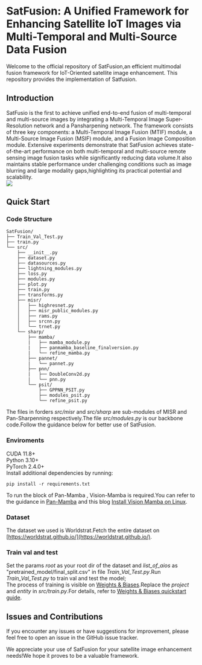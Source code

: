 # SatFusion: A Unified Framework for Enhancing Satellite IoT Images via Multi-Temporal and Multi-Source Data Fusion
Welcome to the official repository of SatFusion,an efficient multimodal fusion framework for IoT-Oriented satellite image enhancement. This repository provides the implementation of Satfusion.
## Introduction
SatFusio is the first to achieve unified end-to-end fusion of multi-temporal and multi-source images by integrating a Multi-Temporal Image Super-Resolution network and a Pansharpening network. The framework consists of three key components: a Multi-Temporal Image Fusion (MTIF) module, a Multi-Source Image Fusion (MSIF) module, and a Fusion Image Composition module. Extensive experiments demonstrate that
SatFusion achieves state-of-the-art performance on both multi-temporal and multi-source remote sensing image fusion tasks while significantly reducing data volume.It also maintains stable performance under challenging conditions such as image blurring and large modality gaps,highlighting its practical potential and scalability.  
![](https://github.com/dllgyufei/SatFusion/blob/main/F3.png)  
## Quick Start
### Code Structure
```
SatFusion/
├── Train_Val_Test.py
├── train.py
└── src/
    ├── __init__.py
    ├── dataset.py
    ├── datasources.py
    ├── lightning_modules.py
    ├── loss.py
    ├── modules.py
    ├── plot.py
    ├── train.py
    ├── transforms.py
    ├── misr/
    │   ├── highresnet.py
    │   ├── misr_public_modules.py
    │   ├── rams.py
    │   ├── srcnn.py
    │   └── trnet.py
    └── sharp/
        ├── mamba/
        |   ├── mamba_module.py
        |   ├── panmamba_baseline_finalversion.py
        |   └── refine_mamba.py      
        ├── pannet/
        |   └── pannet.py
        ├── pnn/
        |   ├── DoubleConv2d.py
        |   └── pnn.py
        └── psit/
            ├── GPPNN_PSIT.py
            ├── modules_psit.py
            └── refine_psit.py
```
The files in forders *src/misr* and *src/sharp* are sub-modules of MISR and Pan-Sharpenning respectively.The file *src/modules.py* is our backbone code.Follow the guidance below for better use of SatFusion.
### Enviroments
CUDA 11.8+  
Python 3.10+  
PyTorch 2.4.0+  
Install additional dependencies by running: 
```
pip install -r requirements.txt  
```
To run the block of Pan-Mamba , Vision-Mamba is required.You can refer to the guidance in [Pan-Mamba](https://github.com/alexhe101/pan-mamba) and this blog [Install Vision Mamba on Linux](https://zhuanlan.zhihu.com/p/687359086).
### Dataset
The dataset we used is Worldstrat.Fetch the entire dataset on [https://worldstrat.github.io/](https://worldstrat.github.io/).
### Train val and test
Set the params *root* as your root dir of the dataset and *list_of_aios* as "pretrained_model/final_split.csv" in file *Train_Val_Test.py*.Run *Train_Val_Test.py* to train val and test the model;    
The process of training is visible on [Weights & Biases](wandb.ai).Replace the *project* and *entity* in *src/train.py*.For details, refer to [Weights & Biases quickstart guide](https://wandb.ai/quickstart?).
## Issues and Contributions
If you encounter any issues or have suggestions for improvement, please feel free to open an issue in the GitHub issue tracker.   
  
We appreciate your use of SatFusion for your satellite image enhancement needs!We hope it proves to be a valuable framework.
